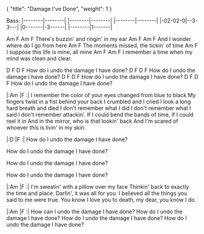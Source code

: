 {
  "title": "Damage I've Done",
  "weight": 1
}

Bass:
|--------|--------|
|--------|--------|
|--------|--------|
|-02-02-0|--3-3---|
|0-------|-3------|
|--------|1-------|


Am                 F              Am    F
There's buzzin' and ringin' in my ear
      Am                F       Am  F
And I wonder where do I go from here
    Am                  F
The moments missed, the tickin' of time
Am                      F
I suppose this life is mine, all mine
Am                       F                   Am     F
I remember a time when my mind was clean and clear.


D         F                     D        F
How do I undo the damage I have done?
D         F                     D        F
How do I undo the damage I have done?
D         F                     D        F
How do I undo the damage I have done?
D         F                     D        F
How do I undo the damage I have done?


|:Am   |F   :|
I remember the color of your eyes changed from blue to black
My fingers twist in a fist behind your back
I crumbled and I cried
I look a long hard breath and died
I don't remember what I did
I don't remember what I said
I don't remember attackin'.
If I could bend the bands of time, if I could reel it in
And in the mirror, who is that lookin' back
And I'm scared of whoever this is livin' in my skin.

|:D   |F   :|
How do I undo the damage I have done?

How do I undo the damage I have done?

How do I undo the damage I have done?

How do I undo the damage I have done?


|:Am   |F   :|
I'm sweatin' with a pillow over my face
Thinkin' back to exactly the time and place.
Darlin', it was all for you.
I believed all the things you said to me were true.
You know I love you to death, my dear, you know I do.

|:Am   |F   :|
How can I undo the damage I have done?
How do I undo the damage I have done?
How do I undo the damage I have done?
How do I undo the damage I have done?
